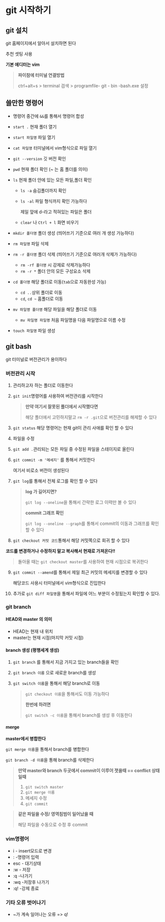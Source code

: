 # git 시작하기

## git 설치

 git 홈페이지에서 알아서 설치하면 된다

추천 셋팅 사용 

**기본 에디터는 vim**

> **파이참에 터미널 연결방법**
>
> ctrl+alt+s > terminal 검색 > programfile- git - bin -bash.exe 설정

## 쓸만한 명령어

- 명령어 중간에 `&&`를 통해서 명령어 합성

- `start .` 현재 폴더 열기

- `start 파일명` 파일 열기

- `cat 파일명` 터미널에서 vim형식으로 파일 열기

- `git --version` 깃 버전 확인

- `pwd` 현재 폴더 확인 (~ 는 홈 폴더를 의미)

- `ls` 현재 폴더 안에 있는 모든 파일,폴더 확인

  - `ls -a` 숨김폴더까지 확인

  - `ls -al` 파일 형식까지 확인 가능하다

    제일 앞에 d-라고 적혀있는 파일은 폴더

  - `clear` 나 `Ctrl + l`  화면 비우기

- `mkdir 폴더명` 폴더 생성 (띄어쓰기 기준으로 여러 개 생성 가능하다)

- `rm 파일명` 파일 삭제

- `rm -r 폴더명` 폴더 삭제 (띄어쓰기 기준으로 여러개 삭제가 가능하다)

  - `rm -rf 폴더명` 시 강제로 삭제가능하다
  - `rm -r *` 폴더 안의 모든 구성요소 삭제

- `cd 폴더명` 해당 폴더로 이동(`tab`으로 자동완성 가능)

  - `cd ..`상위 폴더로 이동
  - `cd`, `cd ~` 홈폴더로 이동

- `mv 파일명 폴더명` 해당 파일을 해당 폴더로 이동

  - `mv 파일명 파일명` 처음 파일명을 다음 파일명으로 이름 수정

- `touch 파일명` 파일 생성



## git bash

git 터미널로 버전관리가 용이하다



### 버전관리 시작

1. 관리하고자 하는 폴더로 이동한다

2. `git init`명령어를 사용하여 버전관리를 시작한다

   > **만약 여기서 잘못된 폴더에서 시작했다면**
   >
   > 해당 폴더에서 고민하지말고 `rm -r .git`으로 버전관리를 해제할 수 있다

3. `git status` 해당 명령어는 현재 git이 관리 사애를 확인 할 수 있다

4. 파일을 수정

5. `git add .`관리되는 모든 파일 중 수정된 파일을 스테이지로 올린다

6. `git commit -m '메세지'` 를 통해서 커밋한다

   여기서 비로소 버전이 생성된다

7. `git log`를 통해서 전체 로그를 확인 할 수 있다

   > **log 가 길어지면?**
   >
   > `git log --oneline`을 통해서 간략한 로그 이력만 볼 수 있다
   >
   > **commit 그래프 확인**
   >
   > `git log --oneline --graph`를 통해서 commit의 이동과 그래프를 확인 할 수 있다

8.  `git checkout 커밋 코드`통해서 해당 커밋쪽으로 회귀 할 수 있다

   **코드를 변경하거나 수정하지 말고 복사해서 현재로 가져온다!!**

   > 돌아올 때는 `git checkout master`를 사용하여 현재 시점으로 복귀한다

9. `git commit --amend`를 통해서 제일 최근 커밋의 메세지를 변경할 수 있다

   해당코드 사용시 터미널에서 vim형식으로 진입한다

10. 추가로 `git diff 파일명`을 통해서 파일에 어느 부분이 수정됬는지 확인할 수 있다.



### git branch

#### HEAD와 master 의 의미

- HEAD는 현재 내 위치
- master는 현재 시점(마지막 커밋 시점)



#### branch 생성 (평행세계 생성)

1. `git branch` 를 통해서 지금 가지고 있는 branch들을 확인

2. `git branch 이름` 으로 새로운 branch를 생성

3. `git switch 이름`을 통해서 해당 branch로 이동

   > `git checkout 이름`을 통해서도 이동 가능하다
   >
   > **한번에 하려면**
   >
   > `git switch -c 이름`을 통해서 branch를 생성 후 이동한다



#### merge

**master에서 병합한다**

`git merge 이름`을 통해서 branch를 병합한다

`git branch -d 이름`을 통해 branch를 삭제한다

> **만약 master와 branch 두곳에서 commit이 이루어 졋을때 == conflict 상태일때**
>
> 1. `git switch master`
> 2. `git merge 이름`
> 3. 메세지 수정
> 4. `git commit`



> **같은 파일을 수정/ 영역침범이 일어났을 때**
>
> 해당 파일을 수동으로 수정 후 commit



### vim명령어

- i - insert모드로 변경
- : -명령어 입력
- esc - 대기상태
- :w - 저장
- :q -나가기
- :wq -저장후 나가기
- :q! -강제 종료



### 기타 오류 벗어나기

- ~가 계속 일어나는 오류 => q!